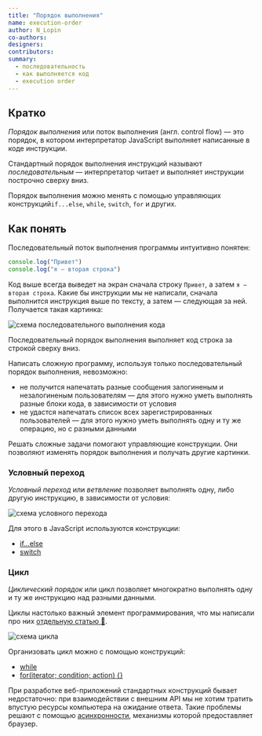 ```yaml
---
title: "Порядок выполнения"
name: execution-order
author: N_Lopin
co-authors:
designers:
contributors:
summary:
  - последовательность
  - как выполняется код
  - execution order
---
```


## Кратко

_Порядок выполнения_ или поток выполнения (англ. control flow) — это порядок, в котором интерпретатор JavaScript выполняет написанные в коде инструкции.

Стандартный порядок выполнения инструкций называют *последовательным* — интерпретатор читает и выполняет инструкции построчно сверху вниз.

Порядок выполнения можно менять с помощью управляющих конструкций`if...else`, `while`, `switch`, `for` и других.

## Как понять

Последовательный поток выполнения программы интуитивно понятен:

```jsx
console.log("Привет")
console.log("я — вторая строка")
```

Код выше всегда выведет на экран сначала строку `Привет`, а затем `я — вторая строка`. Какие бы инструкции мы не написали, сначала выполнится инструкция выше по тексту, а затем — следующая за ней. Получается такая картинка:

![схема последовательного выполнения кода](/assets/images/posts/js/execution-order/sequential.png)

Последовательный порядок выполнения выполняет код строка за строкой сверху вниз.

Написать сложную программу, используя только последовательный порядок выполнения, невозможно:

- не получится напечатать разные сообщения залогиненым и незалогиненым пользователям — для этого нужно уметь выполнять разные блоки кода, в зависимости от условия
- не удастся напечатать список всех зарегистрированных пользователей — для этого нужно уметь выполнять одну и ту же операцию, но с разными данными

Решать сложные задачи помогают управляющие конструкции. Они позволяют изменять порядок выполнения и получать другие картинки.

### Условный переход

_Условный переход_ или _ветвление_ позволяет выполнять одну, либо другую инструкцию, в зависимости от условия:

![схема условного перехода](/assets/images/posts/js/execution-order/conditional.png)

Для этого в JavaScript используются конструкции:

- [if...else](/js/doka/if-else)
- [switch](/js/doka/switch)

### Цикл

_Циклический порядок_ или цикл позволяет многократно выполнять одну и ту же инструкцию над разными данными.

Циклы настолько важный элемент программирования, что мы написали про них [отдельную статью 🔄](/js/doka/loop).

![схема цикла](/assets/images/posts/js/execution-order/loop.png)

Организовать цикл можно с помощью конструкций:

- [while](/js/doka/while)
- [for(iterator; condition; action) {}](/js/doka/for)

При разработке веб-приложений стандартных конструкций бывает недостаточно: при взаимодействии с внешним API мы не хотим тратить впустую ресурсы компьютера на ожидание ответа. Такие проблемы решают с помощью [асинхронности](/js/long/async-in-js), механизмы которой предоставляет браузер.
